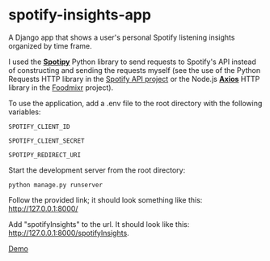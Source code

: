 # spotify-insights-app
A Django app that shows a user's personal Spotify listening insights organized by time frame.

I used the **[Spotipy](https://spotipy.readthedocs.io/en/2.22.1/)** Python library to send requests to Spotify's API instead of constructing and sending the requests myself (see the use of the Python Requests HTTP library in the [Spotify API project](https://github.com/kenjcastilla/spotify-api-project/blob/main/playlist_functions.py) or the Node.js **[Axios](https://axios-http.com/docs/intro)** HTTP library in the [Foodmixr](https://github.com/kenjcastilla/foodmixr-web/blob/main/src/spotify/SetCurrentTrack.js) project).

To use the application, add a .env file to the root directory with the following variables:
    
    SPOTIFY_CLIENT_ID
    
    SPOTIFY_CLIENT_SECRET
    
    SPOTIPY_REDIRECT_URI

Start the development server from the root directory:

    python manage.py runserver

Follow the provided link; it should look something like this: http://127.0.0.1:8000/

Add "spotifyInsights" to the url.
It should look like this: http://127.0.0.1:8000/spotifyInsights.

[Demo](https://www.youtube.com/watch?v=FfQjolGp-Ds)
